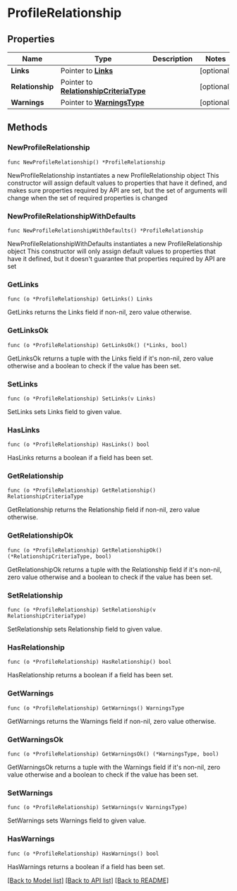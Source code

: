 # ProfileRelationship

## Properties

Name | Type | Description | Notes
------------ | ------------- | ------------- | -------------
**Links** | Pointer to [**Links**](Links.md) |  | [optional] 
**Relationship** | Pointer to [**RelationshipCriteriaType**](RelationshipCriteriaType.md) |  | [optional] 
**Warnings** | Pointer to [**WarningsType**](WarningsType.md) |  | [optional] 

## Methods

### NewProfileRelationship

`func NewProfileRelationship() *ProfileRelationship`

NewProfileRelationship instantiates a new ProfileRelationship object
This constructor will assign default values to properties that have it defined,
and makes sure properties required by API are set, but the set of arguments
will change when the set of required properties is changed

### NewProfileRelationshipWithDefaults

`func NewProfileRelationshipWithDefaults() *ProfileRelationship`

NewProfileRelationshipWithDefaults instantiates a new ProfileRelationship object
This constructor will only assign default values to properties that have it defined,
but it doesn't guarantee that properties required by API are set

### GetLinks

`func (o *ProfileRelationship) GetLinks() Links`

GetLinks returns the Links field if non-nil, zero value otherwise.

### GetLinksOk

`func (o *ProfileRelationship) GetLinksOk() (*Links, bool)`

GetLinksOk returns a tuple with the Links field if it's non-nil, zero value otherwise
and a boolean to check if the value has been set.

### SetLinks

`func (o *ProfileRelationship) SetLinks(v Links)`

SetLinks sets Links field to given value.

### HasLinks

`func (o *ProfileRelationship) HasLinks() bool`

HasLinks returns a boolean if a field has been set.

### GetRelationship

`func (o *ProfileRelationship) GetRelationship() RelationshipCriteriaType`

GetRelationship returns the Relationship field if non-nil, zero value otherwise.

### GetRelationshipOk

`func (o *ProfileRelationship) GetRelationshipOk() (*RelationshipCriteriaType, bool)`

GetRelationshipOk returns a tuple with the Relationship field if it's non-nil, zero value otherwise
and a boolean to check if the value has been set.

### SetRelationship

`func (o *ProfileRelationship) SetRelationship(v RelationshipCriteriaType)`

SetRelationship sets Relationship field to given value.

### HasRelationship

`func (o *ProfileRelationship) HasRelationship() bool`

HasRelationship returns a boolean if a field has been set.

### GetWarnings

`func (o *ProfileRelationship) GetWarnings() WarningsType`

GetWarnings returns the Warnings field if non-nil, zero value otherwise.

### GetWarningsOk

`func (o *ProfileRelationship) GetWarningsOk() (*WarningsType, bool)`

GetWarningsOk returns a tuple with the Warnings field if it's non-nil, zero value otherwise
and a boolean to check if the value has been set.

### SetWarnings

`func (o *ProfileRelationship) SetWarnings(v WarningsType)`

SetWarnings sets Warnings field to given value.

### HasWarnings

`func (o *ProfileRelationship) HasWarnings() bool`

HasWarnings returns a boolean if a field has been set.


[[Back to Model list]](../README.md#documentation-for-models) [[Back to API list]](../README.md#documentation-for-api-endpoints) [[Back to README]](../README.md)


